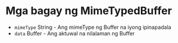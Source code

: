 # Mga bagay ng MimeTypedBuffer

* `mimeType` String - Ang mimeType ng Buffer na iyong ipinapadala
* `data` Buffer - Ang aktuwal na nilalaman ng Buffer